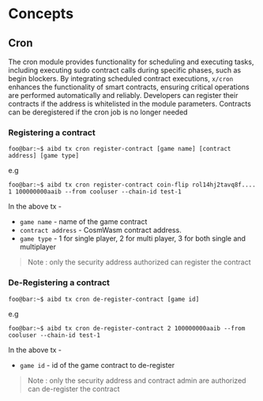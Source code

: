 <!--
order: 1
-->

# Concepts

## Cron

The cron module provides functionality for scheduling and executing tasks, including executing sudo contract calls during specific phases, such as begin blockers. By integrating scheduled contract executions, `x/cron` enhances the functionality of smart contracts, ensuring critical operations are performed automatically and reliably.
Developers can register their contracts if the address is whitelisted in the module parameters. Contracts can be deregistered if the cron job is no longer needed

### Registering a contract

```console
foo@bar:~$ aibd tx cron register-contract [game name] [contract address] [game type]
```

e.g

```console
foo@bar:~$ aibd tx cron register-contract coin-flip rol14hj2tavq8f.... 1 100000000aaib --from cooluser --chain-id test-1
```

In the above tx -

- `game name` - name of the game contract
- `contract address` - CosmWasm contract address.
- `game type` - 1 for single player, 2 for multi player, 3 for both single and multiplayer

> Note : only the security address authorized can register the contract

### De-Registering a contract

```console
foo@bar:~$ aibd tx cron de-register-contract [game id]
```

e.g

```console
foo@bar:~$ aibd tx cron de-register-contract 2 100000000aaib --from cooluser --chain-id test-1
```

In the above tx -

- `game id` - id of the game contract to de-register

> Note : only the security address and contract admin are authorized can de-register the contract
